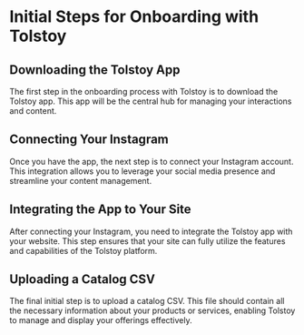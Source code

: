 # Initial Steps for Onboarding with Tolstoy

## Downloading the Tolstoy App
The first step in the onboarding process with Tolstoy is to download the Tolstoy app. This app will be the central hub for managing your interactions and content.

## Connecting Your Instagram
Once you have the app, the next step is to connect your Instagram account. This integration allows you to leverage your social media presence and streamline your content management.

## Integrating the App to Your Site
After connecting your Instagram, you need to integrate the Tolstoy app with your website. This step ensures that your site can fully utilize the features and capabilities of the Tolstoy platform.

## Uploading a Catalog CSV
The final initial step is to upload a catalog CSV. This file should contain all the necessary information about your products or services, enabling Tolstoy to manage and display your offerings effectively.